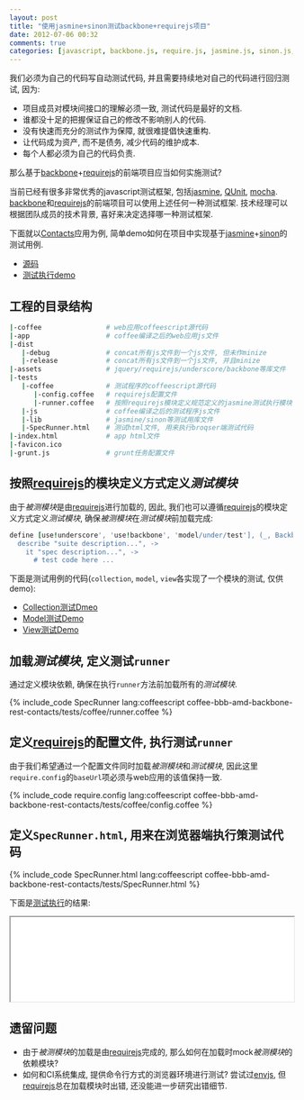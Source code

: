 ```yaml
---
layout: post
title: "使用jasmine+sinon测试backbone+requirejs项目"
date: 2012-07-06 00:32
comments: true
categories: [javascript, backbone.js, require.js, jasmine.js, sinon.js, sinon.js, coffeescript]
---
```


[backbone]: http://backbonejs.com/ "Backbone.js"
[underscore]: http://documentcloud.github.com/underscore/ "Underscore.js"
[requirejs]: http://requirejs.org/ "Require.js"
[sinon]: http://sinonjs.org/ "sinon.js"
[jasmine]: http://pivotal.github.com/jasmine/

我们必须为自己的代码写自动测试代码, 并且需要持续地对自己的代码进行回归测试, 因为:

- 项目成员对模块间接口的理解必须一致, 测试代码是最好的文档.
- 谁都没十足的把握保证自己的修改不影响别人的代码.
- 没有快速而充分的测试作为保障, 就很难提倡快速重构.
- 让代码成为资产, 而不是债务, 减少代码的维护成本.
- 每个人都必须为自己的代码负责.

那么基于[backbone][]+[requirejs][]的前端项目应当如何实施测试?

当前已经有很多非常优秀的javascript测试框架, 包括[jasmine][],
[QUnit](http://docs.jquery.com/QUnit), [mocha](http://visionmedia.github.com/mocha/).
[backbone][]和[requirejs][]的前端项目可以使用上述任何一种测试框架. 技术经理可以根据团队成员的技术背景, 喜好来决定选择哪一种测试框架.

下面就以[Contacts](/examples/coffee-bbb-amd-backbone-rest-contacts/index.html)应用为例,
简单demo如何在项目中实现基于[jasmine][]+[sinon][]的测试用例.

- [源码](https://github.com/xiaocong/xiaocong.github.com/tree/master/examples/coffee-bbb-amd-backbone-rest-contacts)
- [测试执行demo](/examples/coffee-bbb-amd-backbone-rest-contacts/tests/SpecRunner.html)

## 工程的目录结构
``` bash
|-coffee                # web应用coffeescript源代码
|-app                   # coffee编译之后的web应用js文件
|-dist
   |-debug              # concat所有js文件到一个js文件, 但未作minize
   |-release            # concat所有js文件到一个js文件, 并且minize
|-assets                # jquery/requirejs/underscore/backbone等库文件
|-tests
   |-coffee             # 测试程序的coffeescript源代码
      |-config.coffee   # requirejs配置文件
      |-runner.coffee   # 按照requirejs模块定义规范定义的jasmine测试执行模块
   |-js                 # coffee编译之后的测试程序js文件
   |-lib                # jasmine/sinon等测试用库文件
   |-SpecRunner.html    # 测试html文件, 用来执行broqser端测试代码
|-index.html            # app html文件
|-favicon.ico
|-grunt.js              # grunt任务配置文件
```

## 按照[requirejs][]的模块定义方式定义*测试模块*

由于*被测模块*是由[requirejs][]进行加载的, 因此, 我们也可以遵循[requirejs][]的模块定义方式定义*测试模块*, 确保*被测模块*在*测试模块*前加载完成:
``` coffeescript model_spec.coffee
define [use!underscore', 'use!backbone', 'model/under/test'], (_, Backbone, model) ->
  describe "suite description...", ->
    it "spec description...", ->
      # test code here ...
```
下面是测试用例的代码(`collection`, `model`, `view`各实现了一个模块的测试, 仅供demo):

- [Collection测试Dmeo](/examples/coffee-bbb-amd-backbone-rest-contacts/tests/coffee/spec/collections/contacts.coffee)
- [Model测试Demo](/examples/coffee-bbb-amd-backbone-rest-contacts/tests/coffee/spec/models/contact.coffee)
- [View测试Demo](/examples/coffee-bbb-amd-backbone-rest-contacts/tests/coffee/spec/views/contactitem.coffee)

## 加载*测试模块*, 定义测试`runner`

通过定义模块依赖, 确保在执行`runner`方法前加载所有的*测试模块*.

{% include_code SpecRunner lang:coffeescript coffee-bbb-amd-backbone-rest-contacts/tests/coffee/runner.coffee %}

## 定义[requirejs][]的配置文件, 执行测试`runner`

由于我们希望通过一个配置文件同时加载*被测模块*和*测试模块*, 因此这里`require.config`的`baseUrl`项必须与web应用的该值保持一致.

{% include_code require.config lang:coffeescript coffee-bbb-amd-backbone-rest-contacts/tests/coffee/config.coffee %}

## 定义`SpecRunner.html`, 用来在浏览器端执行策测试代码

{% include_code SpecRunner.html lang:coffeescript coffee-bbb-amd-backbone-rest-contacts/tests/SpecRunner.html %}

下面是[测试执行](/examples/coffee-bbb-amd-backbone-rest-contacts/tests/SpecRunner.html)的结果:

<iframe src="/examples/coffee-bbb-amd-backbone-rest-contacts/tests/SpecRunner.html" width="100%" scrolling="no"></iframe>

## 遗留问题

- 由于*被测模块*的加载是由[requirejs][]完成的, 那么如何在加载时mock*被测模块*的依赖模块?
- 如何和CI系统集成, 提供命令行方式的浏览器环境进行测试? 尝试过[envjs](http://www.envjs.com/), 但[requirejs][]总在加载模块时出错, 还没能进一步研究出错细节.

